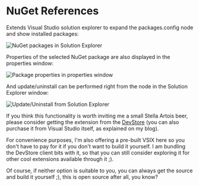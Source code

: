 NuGet References
===============

Extends Visual Studio solution explorer to expand the packages.config node and show installed packages:

![NuGet packages in Solution Explorer](https://raw.github.com/danielkzu/NuGetReferences/master/Images/Nodes.png)

Properties of the selected NuGet package are also displayed in the properties window:

![Package properties in properties window](https://raw.github.com/danielkzu/NuGetReferences/master/Images/Properties.png)

And update/uninstall can be performed right from the node in the Solution Explorer window:

![Update/Uninstall from Solution Explorer](https://raw.github.com/danielkzu/NuGetReferences/master/Images/Menus.png)

If you think this functionality is worth inviting me a small Stella Artois beer, please consider getting the  extension from the [DevStore](http://devstore.com) (you can also purchase it from Visual Studio itself, as explained on my blog).

For convenience purposes, I'm also offering a pre-built VSIX here so you don't have to pay for it if you don't want to build it yourself. I am bundling the DevStore client bits with it, so that you can still consider exploring it for other cool extensions available through it ;). 

Of course, if neither option is suitable to you, you can always get the source and build it yourself ;), this is open source after all, you know?